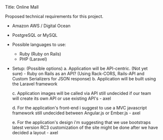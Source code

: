 
Title: Online Mall


Proposed technical requirements for this project.

* Amazon AWS / Digital Ocean

* PostgreSQL or MySQL

* Possible languages to use:
	- Ruby (Ruby on Rails)
	- PHP (Laravel)

* Setup: (Possible options)
	a. Application will be API-centric. (Not yet sure)
		- Ruby on Rails as an API? (Using Rack-CORS, Rails-API and Custom Serializers for JSON response)
	b. Application will be built using the Laravel framework

	c. Application images will be called via API still undecided if our team will create its own API 
	or use existing API's - axel

	d. 	For the application's front-end i suggest to use a MVC javascript framework still undecided
	between Angular.js or Ember.js - axel
	
	e. 	For the application's design i'm suggesting that we use bootstraps latest version RC3 customization 
	of the site might be done after we have decided a layout - axel	

